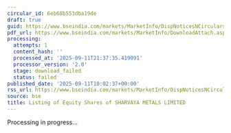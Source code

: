 ```yaml
---
circular_id: 6eb68b553dba19de
draft: true
guid: https://www.bseindia.com/markets/MarketInfo/DispNoticesNCirculars.aspx?Noticeid={8C276A8F-3C9E-4EC1-ADB1-9139308CFB22}&noticeno=20250911-11&dt=09/11/2025&icount=11&totcount=91&flag=0
pdf_url: https://www.bseindia.com/markets/MarketInfo/DownloadAttach.aspx?id=20250911-11&attachedId=
processing:
  attempts: 1
  content_hash: ''
  processed_at: '2025-09-11T21:37:35.419091'
  processor_version: '2.0'
  stage: download_failed
  status: failed
published_date: '2025-09-11T10:02:37+00:00'
rss_url: https://www.bseindia.com/markets/MarketInfo/DispNoticesNCirculars.aspx?Noticeid={8C276A8F-3C9E-4EC1-ADB1-9139308CFB22}&noticeno=20250911-11&dt=09/11/2025&icount=11&totcount=91&flag=0
source: bse
title: Listing of Equity Shares of SHARVAYA METALS LIMITED
---
```


Processing in progress...